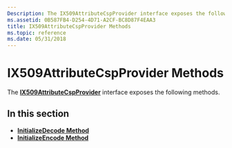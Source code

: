 ```yaml
---
Description: The IX509AttributeCspProvider interface exposes the following methods.
ms.assetid: 0B587FB4-D254-4D71-A2CF-BC8D87F4EAA3
title: IX509AttributeCspProvider Methods
ms.topic: reference
ms.date: 05/31/2018
---
```


# IX509AttributeCspProvider Methods

The [**IX509AttributeCspProvider**](/windows/desktop/api/CertEnroll/nn-certenroll-ix509attributecspprovider) interface exposes the following methods.

## In this section

-   [**InitializeDecode Method**](/windows/desktop/api/CertEnroll/nf-certenroll-ix509attributecspprovider-initializedecode)
-   [**InitializeEncode Method**](/windows/desktop/api/CertEnroll/nf-certenroll-ix509attributecspprovider-initializeencode)

 

 



